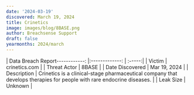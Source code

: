 ```yaml
---
date: '2024-03-19'
discovered: March 19, 2024
title: Crinetics
image: images/blog/8BASE.png
author: Breachsense Support
draft: false
yearmonths: 2024/march
---
```


| Data Breach Report------------:     |:-------------:    | :-----:|
| Victim      | crinetics.com      | 
| Threat Actor      | 8BASE      | 
| Date Discovered      | Mar 19, 2024      | 
| Description      | Crinetics is a clinical-stage pharmaceutical company that develops therapies for people with rare endocrine diseases.      | 
| Leak Size      | Unknown      | 

